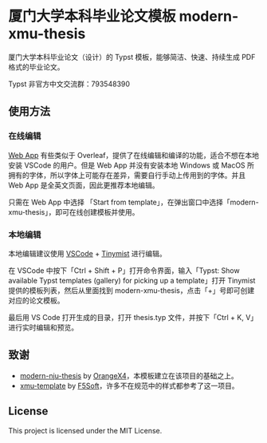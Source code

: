 # 厦门大学本科毕业论文模板 modern-xmu-thesis

厦门大学本科毕业论文（设计）的 Typst 模板，能够简洁、快速、持续生成 PDF 格式的毕业论文。

Typst 非官方中文交流群：793548390

## 使用方法

### 在线编辑

[Web App](https://typst.app/) 有些类似于 Overleaf，提供了在线编辑和编译的功能，适合不想在本地安装 VSCode 的用户。但是 Web App 并没有安装本地 Windows 或 MacOS 所拥有的字体，所以字体上可能存在差异，需要自行手动上传用到的字体。并且 Web App 是全英文页面，因此更推荐本地编辑。

只需在 Web App 中选择 「Start from template」，在弹出窗口中选择「modern-xmu-thesis」，即可在线创建模板并使用。

### 本地编辑

本地编辑建议使用 [VSCode](https://code.visualstudio.com/download) + [Tinymist](https://github.com/Myriad-Dreamin/tinymist) 进行编辑。

在 VSCode 中按下「Ctrl + Shift + P」打开命令界面，输入「Typst: Show available Typst templates (gallery) for picking up a template」打开 Tinymist 提供的模板列表，然后从里面找到 modern-xmu-thesis，点击「+」号即可创建对应的论文模板。

最后用 VS Code 打开生成的目录，打开 thesis.typ 文件，并按下「Ctrl + K, V」进行实时编辑和预览。

## 致谢

- [modern-nju-thesis](https://github.com/nju-lug/modern-nju-thesis) by [OrangeX4](https://github.com/OrangeX4)，本模板建立在该项目的基础之上。
- [xmu-template](https://github.com/F5Soft/xmu-template) by [F5Soft](https://github.com/F5Soft)，许多不在规范中的样式都参考了这一项目。

## License

This project is licensed under the MIT License.